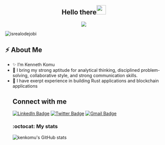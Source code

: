 <h2 align="center">Hello there<img src = "https://raw.githubusercontent.com/MartinHeinz/MartinHeinz/master/wave.gif" width = 30px></h2>
<!-- Animation Typing -->

<p align="center">
  <a href="https://github.com/DenverCoder1/readme-typing-svg"><img src="https://readme-typing-svg.herokuapp.com?font=Fira+Code&pause=1100&width=500&lines=I'm+Kenneth+Komu.;I'm+a+Rust-Developer;"></a>
</p>

<!-- Animation Typing: END -->

<!-- Profile Views -->

<p align="left">
  <img src="https://komarev.com/ghpvc/?username=kenkomu&label=Profile%20views&color=0e75b6&style=flat" alt="isrealodejobi" />
</p>

<!-- Profile Views: END -->

<h2>⚡️ About Me</h2>

<ul>
  <li>✨ I’m Kenneth Komu </li>
    
  <li>🔭  I bring my strong aptitude for analytical thinking, disciplined problem-solving, collaborative style, and strong communication skills.</a>
  
  <li>💬 I have exerpt experience in building Rust applications and blockchain applications</li>
  <!-- About me section: END -->

<!-- Conecct section -->

<h2>Connect with me</h3>
    <p>
        <a href="https://www.linkedin.com/in/kenneth-njoroge-2b2542211/"><img src="https://img.shields.io/badge/-ken%20komu%20-blue?style=plastic&amp;labelColor=blue&amp;logo=LinkedIn&amp;link=www.linkedin.com/in/adeoluwa-agbakosi-687023219" alt="LinkedIn Badge"></a> 
       <a href="https://twitter.com/kikis216"><img src="https://img.shields.io/badge/-kenkomu-informational?style=plastic&amp;labelColor=informational&amp;logo=Twitter&amp;link=https://twitter.com/Dev_180Memes" alt="Twitter Badge"></a>
        <a href="komukenneth216@gmail.com"><img src="https://img.shields.io/badge/-ken%20komu-fff?style=plastic&amp;labelColor=fff&amp;logo=Gmail&amp;link=mailto:adeoluwaagbakosi@gmail.com" alt="Gmail Badge"></a>
   </p>
   
 <!-- Connect section: END -->
<!-- Github Stats -->


### :octocat: My stats
  <table>

  <tr>







   ![kenkomu's GitHub stats](https://github-readme-stats.vercel.app/api?username=kenkomu&show_icons=true&theme=radical)
  
  </tr>   
</table>

